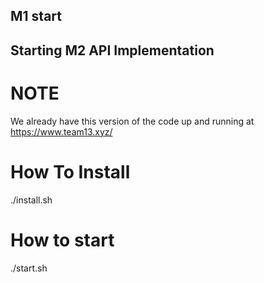 ## M1 start

## Starting M2 API Implementation

# NOTE

We already have this version of the code up and running at https://www.team13.xyz/

# How To Install
./install.sh

# How to start
./start.sh
